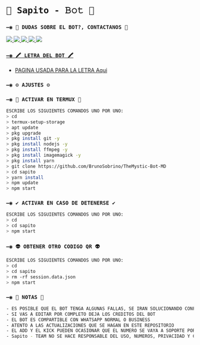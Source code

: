 # `🧿 Sapito - 𝙱𝚘𝚝 🔮`

### `—◉ 👑 DUDAS SOBRE EL BOT?, CONTACTANOS 👑`
<a href="http://wa.me/595983186566" target="blank"><img src="https://img.shields.io/badge/BRUNO_Sapito CREADOR-25D366?style=for-the-badge&logo=whatsapp&logoColor=white" />
<a href="http://wa.me/34" target="blank"><img src="https://img.shields.io/badge/UNPTOADHIH15_COLAB.1-25D366?style=for-the-badge&logo=whatsapp&logoColor=white" />
<a href="http://wa.me/5049" target="blank"><img src="https://2-25D366?style=for-the-badge&logo=whatsapp&logoColor=white" />
<a href="http://wa.me/5959" target="blank"><img src="https://img.shields.io/badge/AID3-25D366?style=for-the-badge&logo=whatsapp&logoColor=white" />
<a href="http://wa.me/51" target="blank"><img src="https://img.shields.io/badge/GA4-25D366?style=for-the-badge&logo=whatsapp&logoColor=white" />





### `—◉ 🖍 LETRA DEL BOT 🖍`
- PAGINA USADA PARA LA LETRA [Aqui](https://smiley.cool/es/weirdmaker.php)


### `—◉ ⚙️ AJUSTES ⚙️`


### `—◉ 👾 ACTIVAR EN TERMUX 👾`
```bash
ESCRIBE LOS SIGUIENTES COMANDOS UNO POR UNO:
> cd
> termux-setup-storage
> apt update 
> pkg upgrade 
> pkg install git -y
> pkg install nodejs -y
> pkg install ffmpeg -y
> pkg install imagemagick -y
> pkg install yarn
> git clone https://github.com/BrunoSobrino/TheMystic-Bot-MD
> cd sapito 
> yarn install 
> npm update
> npm start
```

### `—◉ ✔️ ACTIVAR EN CASO DE DETENERSE ✔️`
```bash
ESCRIBE LOS SIGUIENTES COMANDOS UNO POR UNO:
> cd 
> cd sapito 
> npm start
```

### `—◉ 👽 OBTENER OTRO CODIGO QR 👽`
```bash
ESCRIBE LOS SIGUIENTES COMANDOS UNO POR UNO:
> cd 
> cd sapito 
> rm -rf session.data.json
> npm start
```



### `—◉ 📝 NOTAS 📝`
```bash
- ES POSIBLE QUE EL BOT TENGA ALGUNAS FALLAS, SE IRAN SOLUCIONANDO CONFORME SE VAYAN DETECTANDO
- SI VAS A EDITAR POR COMPLETO DEJA LOS CREDITOS DEL BOT 
- EL BOT ES COMPARTIBLE CON WHATSAPP NORMAL O BUSINESS
- ATENTO A LAS ACTUALIZACIONES QUE SE HAGAN EN ESTE REPOSITORIO
- EL ADD Y EL KICK PUEDEN OCASIONAR QUE EL NUMERO SE VAYA A SOPORTE POR ELLO SE ACTIVA CON #enable restrict 
- Sapito - TEAM NO SE HACE RESPONSABLE DEL USO, NUMEROS, PRIVACIDAD Y CONTENIDO MANDADO, USADO O GESTIONADO POR USTEDES 
